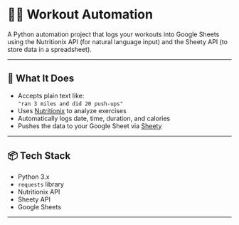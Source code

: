 # 🏋️‍♂️ Workout Automation

A Python automation project that logs your workouts into Google Sheets using the Nutritionix API (for natural language input) and the Sheety API (to store data in a spreadsheet).

---

## 🚀 What It Does

- Accepts plain text like:  
  `"ran 3 miles and did 20 push-ups"`
- Uses [Nutritionix](https://www.nutritionix.com/business/api) to analyze exercises
- Automatically logs date, time, duration, and calories
- Pushes the data to your Google Sheet via [Sheety](https://sheety.co)

---

## 📦 Tech Stack

- Python 3.x
- `requests` library
- Nutritionix API
- Sheety API
- Google Sheets

---
